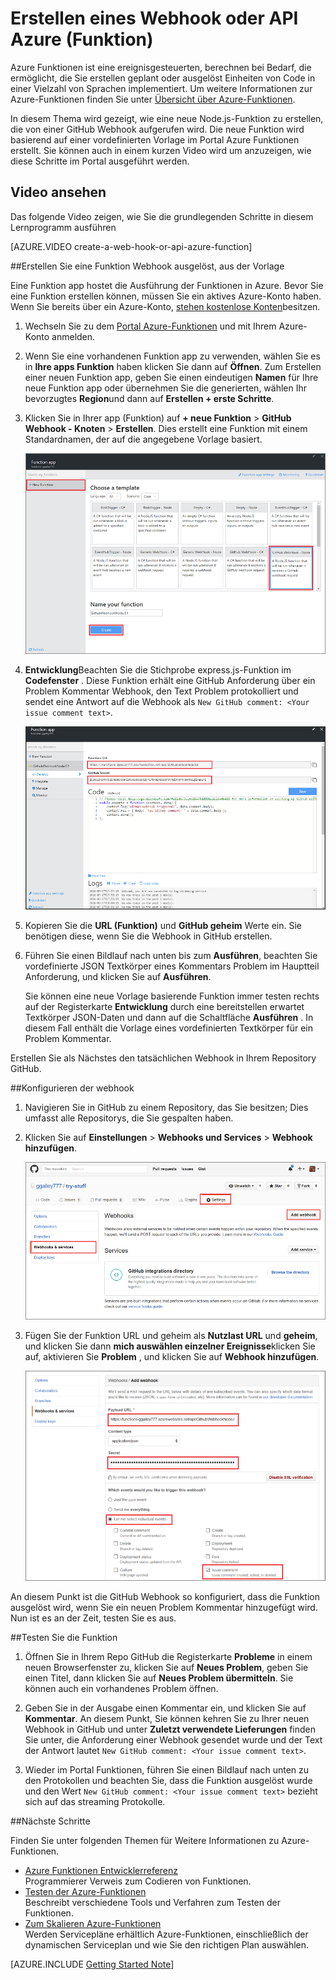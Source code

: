 <properties
   pageTitle="Erstellen eines Web Häkchen oder API Azure-Funktion | Microsoft Azure"
   description="Rufen Sie Azure-Funktionen verwenden eine Funktion zu erstellen, die von einer WebHook oder -API aufgerufen wird."
   services="azure-functions"
   documentationCenter="na"
   authors="ggailey777"
   manager="erikre"
   editor=""
   tags=""
   />

<tags
   ms.service="functions"
   ms.devlang="multiple"
   ms.topic="get-started-article"
   ms.tgt_pltfrm="multiple"
   ms.workload="na"
   ms.date="08/30/2016"
   ms.author="glenga"/>
   
# <a name="create-a-webhook-or-api-azure-function"></a>Erstellen eines Webhook oder API Azure (Funktion)

Azure Funktionen ist eine ereignisgesteuerten, berechnen bei Bedarf, die ermöglicht, die Sie erstellen geplant oder ausgelöst Einheiten von Code in einer Vielzahl von Sprachen implementiert. Um weitere Informationen zur Azure-Funktionen finden Sie unter [Übersicht über Azure-Funktionen](functions-overview.md).

In diesem Thema wird gezeigt, wie eine neue Node.js-Funktion zu erstellen, die von einer GitHub Webhook aufgerufen wird. Die neue Funktion wird basierend auf einer vordefinierten Vorlage im Portal Azure Funktionen erstellt. Sie können auch in einem kurzen Video wird um anzuzeigen, wie diese Schritte im Portal ausgeführt werden.

## <a name="watch-the-video"></a>Video ansehen

Das folgende Video zeigen, wie Sie die grundlegenden Schritte in diesem Lernprogramm ausführen 

[AZURE.VIDEO create-a-web-hook-or-api-azure-function]

##<a name="create-a-webhook-triggered-function-from-the-template"></a>Erstellen Sie eine Funktion Webhook ausgelöst, aus der Vorlage

Eine Funktion app hostet die Ausführung der Funktionen in Azure. Bevor Sie eine Funktion erstellen können, müssen Sie ein aktives Azure-Konto haben. Wenn Sie bereits über ein Azure-Konto, [stehen kostenlose Konten](https://azure.microsoft.com/free/)besitzen. 

1. Wechseln Sie zu dem [Portal Azure-Funktionen](https://functions.azure.com/signin) und mit Ihrem Azure-Konto anmelden.

2. Wenn Sie eine vorhandenen Funktion app zu verwenden, wählen Sie es in **Ihre apps Funktion** haben klicken Sie dann auf **Öffnen**. Zum Erstellen einer neuen Funktion app, geben Sie einen eindeutigen **Namen** für Ihre neue Funktion app oder übernehmen Sie die generierten, wählen Ihr bevorzugtes **Region**und dann auf **Erstellen + erste Schritte**. 

3. Klicken Sie in Ihrer app (Funktion) auf **+ neue Funktion** > **GitHub Webhook - Knoten** > **Erstellen**. Dies erstellt eine Funktion mit einem Standardnamen, der auf die angegebene Vorlage basiert. 

    ![Erstellen Sie neue GitHub Webhook-Funktion](./media/functions-create-a-web-hook-or-api-function/functions-create-new-github-webhook.png) 

4. **Entwicklung**Beachten Sie die Stichprobe express.js-Funktion im **Codefenster** . Diese Funktion erhält eine GitHub Anforderung über ein Problem Kommentar Webhook, den Text Problem protokolliert und sendet eine Antwort auf die Webhook als `New GitHub comment: <Your issue comment text>`.


    ![Erstellen Sie neue GitHub Webhook-Funktion](./media/functions-create-a-web-hook-or-api-function/functions-new-webhook-in-portal.png) 

5. Kopieren Sie die **URL (Funktion)** und **GitHub geheim** Werte ein. Sie benötigen diese, wenn Sie die Webhook in GitHub erstellen. 

6. Führen Sie einen Bildlauf nach unten bis zum **Ausführen**, beachten Sie vordefinierte JSON Textkörper eines Kommentars Problem im Hauptteil Anforderung, und klicken Sie auf **Ausführen**. 
 
    Sie können eine neue Vorlage basierende Funktion immer testen rechts auf der Registerkarte **Entwicklung** durch eine bereitstellen erwartet Textkörper JSON-Daten und dann auf die Schaltfläche **Ausführen** . In diesem Fall enthält die Vorlage eines vordefinierten Textkörper für ein Problem Kommentar. 
 
Erstellen Sie als Nächstes den tatsächlichen Webhook in Ihrem Repository GitHub.

##<a name="configure-the-webhook"></a>Konfigurieren der webhook

1. Navigieren Sie in GitHub zu einem Repository, das Sie besitzen; Dies umfasst alle Repositorys, die Sie gespalten haben.
 
2. Klicken Sie auf **Einstellungen** > **Webhooks und Services** > **Webhook hinzufügen**.

    ![Erstellen Sie neue GitHub Webhook-Funktion](./media/functions-create-a-web-hook-or-api-function/functions-create-new-github-webhook-2.png)   

3. Fügen Sie der Funktion URL und geheim als **Nutzlast URL** und **geheim**, und klicken Sie dann **mich auswählen einzelner Ereignisse**klicken Sie auf, aktivieren Sie **Problem** , und klicken Sie auf **Webhook hinzufügen**.

    ![Erstellen Sie neue GitHub Webhook-Funktion](./media/functions-create-a-web-hook-or-api-function/functions-create-new-github-webhook-3.png) 

An diesem Punkt ist die GitHub Webhook so konfiguriert, dass die Funktion ausgelöst wird, wenn Sie ein neuen Problem Kommentar hinzugefügt wird.  
Nun ist es an der Zeit, testen Sie es aus.

##<a name="test-the-function"></a>Testen Sie die Funktion

1. Öffnen Sie in Ihrem Repo GitHub die Registerkarte **Probleme** in einem neuen Browserfenster zu, klicken Sie auf **Neues Problem**, geben Sie einen Titel, dann klicken Sie auf **Neues Problem übermitteln**. Sie können auch ein vorhandenes Problem öffnen.

2. Geben Sie in der Ausgabe einen Kommentar ein, und klicken Sie auf **Kommentar**. An diesem Punkt, Sie können kehren Sie zu Ihrer neuen Webhook in GitHub und unter **Zuletzt verwendete Lieferungen** finden Sie unter, die Anforderung einer Webhook gesendet wurde und der Text der Antwort lautet `New GitHub comment: <Your issue comment text>`.

3. Wieder im Portal Funktionen, führen Sie einen Bildlauf nach unten zu den Protokollen und beachten Sie, dass die Funktion ausgelöst wurde und den Wert `New GitHub comment: <Your issue comment text>` bezieht sich auf das streaming Protokolle.


##<a name="next-steps"></a>Nächste Schritte

Finden Sie unter folgenden Themen für Weitere Informationen zu Azure-Funktionen.

+ [Azure Funktionen Entwicklerreferenz](functions-reference.md)  
Programmierer Verweis zum Codieren von Funktionen.
+ [Testen der Azure-Funktionen](functions-test-a-function.md)  
Beschreibt verschiedene Tools und Verfahren zum Testen der Funktionen.
+ [Zum Skalieren Azure-Funktionen](functions-scale.md)  
Werden Servicepläne erhältlich Azure-Funktionen, einschließlich der dynamischen Serviceplan und wie Sie den richtigen Plan auswählen.  


[AZURE.INCLUDE [Getting Started Note](../../includes/functions-get-help.md)]
